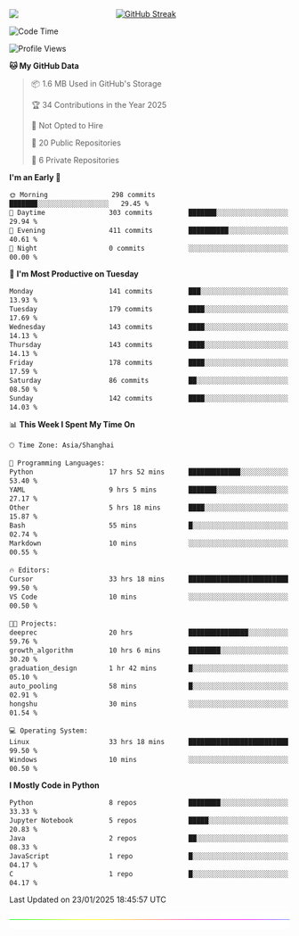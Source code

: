 
<!-- ### Hi there 👋-->
<div>
<!--     <img align="left" src="https://github.com/heartyang520/HeartYang.github.io/blob/main/share/hacker_a.gif?raw=true.gif" width="33%"> -->
<!--       <picture>
    <source media="(prefers-color-scheme: dark)" srcset="https://cdn.jsdelivr.net/gh/sun0225SUN/sun0225SUN/assets/images/coding.gif" />
    <source media="(prefers-color-scheme: light)" srcset="https://cdn.jsdelivr.net/gh/sun0225SUN/sun0225SUN/assets/images/developer.svg" height="225px" />
    <img src="https://cdn.jsdelivr.net/gh/sun0225SUN/sun0225SUN/assets/images/coding.gif" />
  </picture> -->
<!--     <img align="left" src="https://cdn.jsdelivr.net/gh/sun0225SUN/sun0225SUN/assets/images/coding.gif" width="38%"> -->
<!--     <img align="left" src="https://github.com/heartyang520/HeartYang.github.io/blob/main/share/hacker_a.gif?raw=true.gif" width="33%"> -->
    <img align="left" src="https://cdn.jsdelivr.net/gh/sun0225SUN/sun0225SUN/assets/images/coding.gif" width="38%">
    <a href="https://git.io/streak-stats"><img src="https://streak-stats.demolab.com?user=NoyeArk&theme=cobalt&hide_border=true" alt="GitHub Streak" /></a>
</div>  

<!--START_SECTION:waka-->
![Code Time](http://img.shields.io/badge/Code%20Time-103%20hrs%2029%20mins-blue)

![Profile Views](http://img.shields.io/badge/Profile%20Views-0-blue)

**🐱 My GitHub Data** 

> 📦 1.6 MB Used in GitHub's Storage 
 > 
> 🏆 34 Contributions in the Year 2025
 > 
> 🚫 Not Opted to Hire
 > 
> 📜 20 Public Repositories 
 > 
> 🔑 6 Private Repositories 
 > 
**I'm an Early 🐤** 

```text
🌞 Morning                298 commits         ███████░░░░░░░░░░░░░░░░░░   29.45 % 
🌆 Daytime                303 commits         ███████░░░░░░░░░░░░░░░░░░   29.94 % 
🌃 Evening                411 commits         ██████████░░░░░░░░░░░░░░░   40.61 % 
🌙 Night                  0 commits           ░░░░░░░░░░░░░░░░░░░░░░░░░   00.00 % 
```
📅 **I'm Most Productive on Tuesday** 

```text
Monday                   141 commits         ███░░░░░░░░░░░░░░░░░░░░░░   13.93 % 
Tuesday                  179 commits         ████░░░░░░░░░░░░░░░░░░░░░   17.69 % 
Wednesday                143 commits         ████░░░░░░░░░░░░░░░░░░░░░   14.13 % 
Thursday                 143 commits         ████░░░░░░░░░░░░░░░░░░░░░   14.13 % 
Friday                   178 commits         ████░░░░░░░░░░░░░░░░░░░░░   17.59 % 
Saturday                 86 commits          ██░░░░░░░░░░░░░░░░░░░░░░░   08.50 % 
Sunday                   142 commits         ████░░░░░░░░░░░░░░░░░░░░░   14.03 % 
```


📊 **This Week I Spent My Time On** 

```text
🕑︎ Time Zone: Asia/Shanghai

💬 Programming Languages: 
Python                   17 hrs 52 mins      █████████████░░░░░░░░░░░░   53.40 % 
YAML                     9 hrs 5 mins        ███████░░░░░░░░░░░░░░░░░░   27.17 % 
Other                    5 hrs 18 mins       ████░░░░░░░░░░░░░░░░░░░░░   15.87 % 
Bash                     55 mins             █░░░░░░░░░░░░░░░░░░░░░░░░   02.74 % 
Markdown                 10 mins             ░░░░░░░░░░░░░░░░░░░░░░░░░   00.55 % 

🔥 Editors: 
Cursor                   33 hrs 18 mins      █████████████████████████   99.50 % 
VS Code                  10 mins             ░░░░░░░░░░░░░░░░░░░░░░░░░   00.50 % 

🐱‍💻 Projects: 
deeprec                  20 hrs              ███████████████░░░░░░░░░░   59.76 % 
growth_algorithm         10 hrs 6 mins       ████████░░░░░░░░░░░░░░░░░   30.20 % 
graduation_design        1 hr 42 mins        █░░░░░░░░░░░░░░░░░░░░░░░░   05.10 % 
auto_pooling             58 mins             █░░░░░░░░░░░░░░░░░░░░░░░░   02.91 % 
hongshu                  30 mins             ░░░░░░░░░░░░░░░░░░░░░░░░░   01.54 % 

💻 Operating System: 
Linux                    33 hrs 18 mins      █████████████████████████   99.50 % 
Windows                  10 mins             ░░░░░░░░░░░░░░░░░░░░░░░░░   00.50 % 
```

**I Mostly Code in Python** 

```text
Python                   8 repos             ████████░░░░░░░░░░░░░░░░░   33.33 % 
Jupyter Notebook         5 repos             █████░░░░░░░░░░░░░░░░░░░░   20.83 % 
Java                     2 repos             ██░░░░░░░░░░░░░░░░░░░░░░░   08.33 % 
JavaScript               1 repo              █░░░░░░░░░░░░░░░░░░░░░░░░   04.17 % 
C                        1 repo              █░░░░░░░░░░░░░░░░░░░░░░░░   04.17 % 
```




 Last Updated on 23/01/2025 18:45:57 UTC
<!--END_SECTION:waka-->

<!--     ![NoyeArk's github stats](https://github-readme-stats.vercel.app/api?username=NoyeArk&show_icons=true) -->

<img src="https://github.com/heartyang520/HeartYang.github.io/blob/main/share/paomaxian.gif?raw=true" height="30" width="100%">

<!--
**NoyeArk/NoyeArk** is a ✨ _special_ ✨ repository because its `README.md` (this file) appears on your GitHub profile.

Here are some ideas to get you started:

- 🔭 I’m currently working on ...
- 🌱 I’m currently learning ...
- 👯 I’m looking to collaborate on ...
- 🤔 I’m looking for help with ...
- 💬 Ask me about ...
- 📫 How to reach me: ...
- 😄 Pronouns: ...
- ⚡ Fun fact: ...
-->
